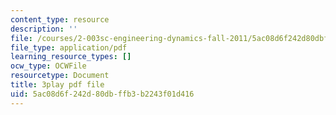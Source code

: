 ```yaml
---
content_type: resource
description: ''
file: /courses/2-003sc-engineering-dynamics-fall-2011/5ac08d6f242d80dbffb3b2243f01d416_63sIgMvBuEQ.pdf
file_type: application/pdf
learning_resource_types: []
ocw_type: OCWFile
resourcetype: Document
title: 3play pdf file
uid: 5ac08d6f-242d-80db-ffb3-b2243f01d416
---
```

